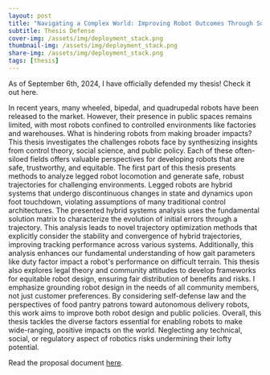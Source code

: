 ```yaml
---
layout: post
title: "Navigating a Complex World: Improving Robot Outcomes Through Social, Regulatory, and Control Theoretic Approaches"
subtitle: Thesis Defense
cover-img: /assets/img/deployment_stack.png
thumbnail-img: /assets/img/deployment_stack.png
share-img: /assets/img/deployment_stack.png
tags: [thesis]
---
```


As of September 6th, 2024, I have officially defended my thesis! Check it out here.

In recent years, many wheeled, bipedal, and quadrupedal robots have been released to the market. However, their presence in public spaces remains limited, with most robots confined to controlled environments like factories and warehouses. What is hindering robots from making broader impacts? This thesis investigates the challenges robots face by synthesizing insights from control theory, social science, and public policy. Each of these often-siloed fields offers valuable perspectives for developing robots that are safe, trustworthy, and equitable.
The first part of this thesis presents methods to analyze legged robot locomotion and generate safe, robust trajectories for challenging environments. Legged robots are hybrid systems that undergo discontinuous changes in state and dynamics upon foot touchdown, violating assumptions of many traditional control architectures. The presented hybrid systems analysis uses the fundamental solution matrix to characterize the evolution of initial errors through a trajectory. This analysis leads to novel trajectory optimization methods that explicitly consider the stability and convergence of hybrid trajectories, improving tracking performance across various systems. Additionally, this analysis enhances our fundamental understanding of how gait parameters like duty factor impact a robot's performance on difficult terrain. 
This thesis also explores legal theory and community attitudes to develop frameworks for equitable robot design, ensuring fair distribution of benefits and risks. I emphasize grounding robot design in the needs of all community members, not just customer preferences. By considering self-defense law and the perspectives of food pantry patrons toward autonomous delivery robots, this work aims to improve both robot design and public policies. 
Overall, this thesis tackles the diverse factors essential for enabling robots to make wide-ranging, positive impacts on the world. 
Neglecting any technical, social, or regulatory aspect of robotics risks undermining their lofty potential.

Read the proposal document [here](/assets/pdf/James_Zhu_Thesis_Proposal.pdf).
